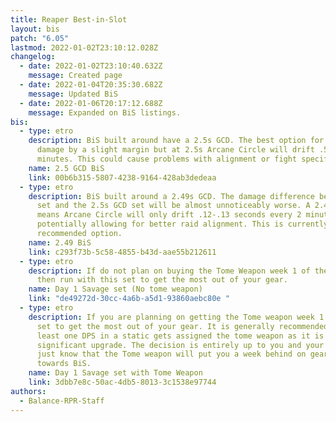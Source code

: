 ```yaml
---
title: Reaper Best-in-Slot
layout: bis
patch: "6.05"
lastmod: 2022-01-02T23:10:12.028Z
changelog:
  - date: 2022-01-02T23:10:40.632Z
    message: Created page
  - date: 2022-01-04T20:35:30.682Z
    message: Updated BiS
  - date: 2022-01-06T20:17:12.688Z
    message: Expanded on BiS listings.
bis:
  - type: etro
    description: BiS built around have a 2.5s GCD. The best option for our personal
      damage by a slight margin but at 2.5s Arcane Circle will drift .5s every 2
      minutes. This could cause problems with alignment or fight specific needs.
    name: 2.5 GCD BiS
    link: 00b6b315-5807-4238-9164-428ab3dedeaa
  - type: etro
    description: BiS built around a 2.49s GCD. The damage difference between this
      set and the 2.5s GCD set will be almost unnoticeably worse. A 2.49s GCD
      means Arcane Circle will only drift .12-.13 seconds every 2 minutes
      potentially allowing for better raid alignment. This is currently our
      recommended option.
    name: 2.49 BiS
    link: c293f73b-5c58-4855-b43d-aae55b212611
  - type: etro
    description: If do not plan on buying the Tome Weapon week 1 of the Savage raid
      then run with this set to get the most out of your gear.
    name: Day 1 Savage set (No tome weapon)
    link: "de49272d-30cc-4a6b-a5d1-93860aebc80e "
  - type: etro
    description: If you are planning on getting the Tome weapon week 1 then use this
      set to get the most out of your gear. It is generally recommended that
      least one DPS in a static gets assigned the tome weapon as it is a
      significant upgrade. The decision is entirely up to you and your static,
      just know that the Tome weapon will put you a week behind on gearing
      towards BiS.
    name: Day 1 Savage set with Tome Weapon
    link: 3dbb7e8c-50ac-4db5-8013-3c1538e97744
authors:
  - Balance-RPR-Staff
---
```

